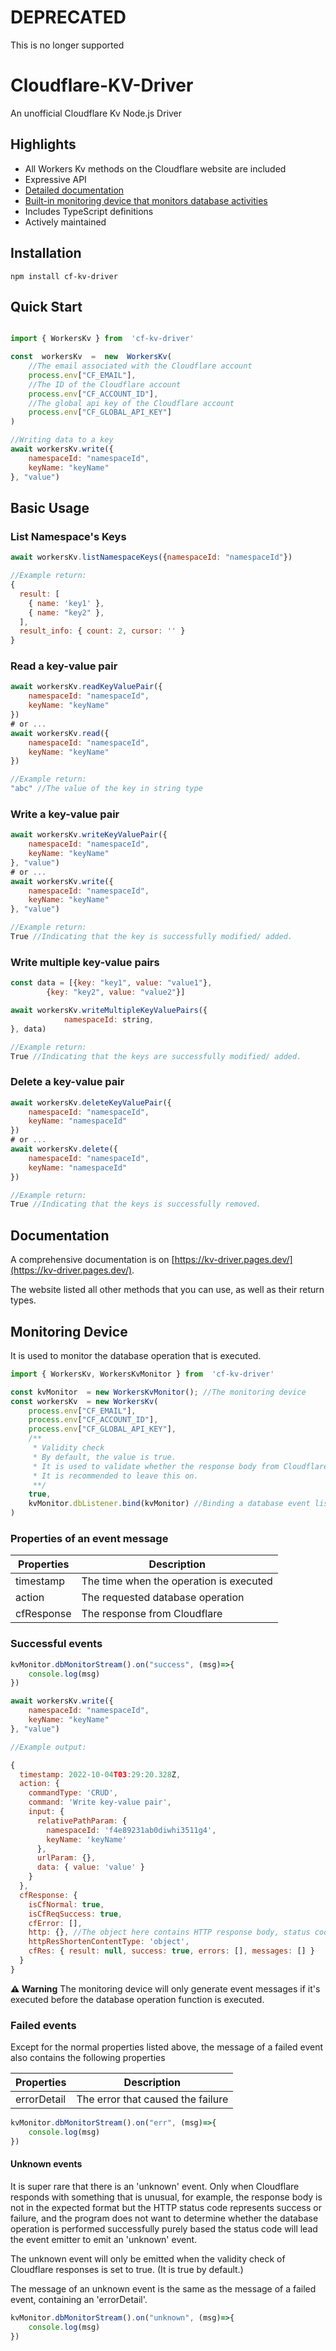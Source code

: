 # DEPRECATED
This is no longer supported

# Cloudflare-KV-Driver

An unofficial Cloudflare Kv Node.js Driver

## Highlights
- All Workers Kv methods on the Cloudflare website are included
- Expressive API
- [Detailed documentation](#documentation)
- [Built-in monitoring device that monitors database activities](#monitoring-device)
- Includes TypeScript definitions
- Actively maintained

## Installation

```
npm install cf-kv-driver
```

## Quick Start

```js

import { WorkersKv } from  'cf-kv-driver'

const  workersKv  =  new  WorkersKv(
	//The email associated with the Cloudflare account
	process.env["CF_EMAIL"],
	//The ID of the Cloudflare account
	process.env["CF_ACCOUNT_ID"],
	//The global api key of the Cloudflare account
	process.env["CF_GLOBAL_API_KEY"]
)

//Writing data to a key
await workersKv.write({
	namespaceId: "namespaceId",
	keyName: "keyName"
}, "value")
```

## Basic Usage



### List Namespace's Keys

```js
await workersKv.listNamespaceKeys({namespaceId: "namespaceId"})
```

```js
//Example return:
{
  result: [
    { name: 'key1' },
    { name: "key2" },
  ],
  result_info: { count: 2, cursor: '' }
}
```

### Read a key-value pair

```js
await workersKv.readKeyValuePair({
	namespaceId: "namespaceId",
	keyName: "keyName"
})
# or ...
await workersKv.read({
	namespaceId: "namespaceId",
	keyName: "keyName"
})
```

```js
//Example return:
"abc" //The value of the key in string type
```


### Write a key-value pair

```js
await workersKv.writeKeyValuePair({
	namespaceId: "namespaceId",
	keyName: "keyName"
}, "value")
# or ...
await workersKv.write({
	namespaceId: "namespaceId",
	keyName: "keyName"
}, "value")
```

```js
//Example return:
True //Indicating that the key is successfully modified/ added.
```

### Write multiple key-value pairs

```js
const data = [{key: "key1", value: "value1"}, 
		{key: "key2", value: "value2"}]

await workersKv.writeMultipleKeyValuePairs({
            namespaceId: string,
}, data)
```

```js
//Example return:
True //Indicating that the keys are successfully modified/ added.
```

### Delete a key-value pair

```js
await workersKv.deleteKeyValuePair({
	namespaceId: "namespaceId",
	keyName: "namespaceId"
})
# or ...
await workersKv.delete({
	namespaceId: "namespaceId",
	keyName: "namespaceId"
})
```

```js
//Example return:
True //Indicating that the keys is successfully removed.
```

## Documentation
A comprehensive documentation is on [https://kv-driver.pages.dev/](https://kv-driver.pages.dev/).

The website listed all other methods that you can use, as well as their return types.


## Monitoring Device
It is used to monitor the database operation that is executed.

```js
import { WorkersKv, WorkersKvMonitor } from  'cf-kv-driver'

const kvMonitor  = new WorkersKvMonitor(); //The monitoring device
const workersKv  = new WorkersKv(
	process.env["CF_EMAIL"],
	process.env["CF_ACCOUNT_ID"],
	process.env["CF_GLOBAL_API_KEY"],
	/**
	 * Validity check
	 * By default, the value is true.
	 * It is used to validate whether the response body from Cloudflare is in the expected format.
	 * It is recommended to leave this on.
	 **/
	true, 
	kvMonitor.dbListener.bind(kvMonitor) //Binding a database event listener to the driver
)
```
### Properties of  an event message
| Properties | Description |
|--|--|
| timestamp | The time when the operation is executed |
| action | The requested database operation |
| cfResponse | The response from Cloudflare

### Successful events

```js
kvMonitor.dbMonitorStream().on("success", (msg)=>{
	console.log(msg)
})

await workersKv.write({
	namespaceId: "namespaceId",
	keyName: "keyName"
}, "value")
```

```js
//Example output: 

{
  timestamp: 2022-10-04T03:29:20.328Z, 
  action: {
    commandType: 'CRUD',
    command: 'Write key-value pair',
    input: {
      relativePathParam: {
        namespaceId: 'f4e89231ab0diwhi3511g4',
        keyName: 'keyName'
      },
      urlParam: {},
      data: { value: 'value' }
    }
  },
  cfResponse: {
    isCfNormal: true,
    isCfReqSuccess: true,
    cfError: [],
    http: {}, //The object here contains HTTP response body, status code, and headers.
    httpResShortenContentType: 'object',
    cfRes: { result: null, success: true, errors: [], messages: [] }
  }
}
```

**:warning: Warning**
The monitoring device will only generate event messages if it's executed before the database operation function is executed.

### Failed events
 
 Except for the normal properties listed above, the message of a failed event also contains the following properties
 
 | Properties | Description |
 | -- | -- |
 | errorDetail | The error that caused the failure |
 
```js
kvMonitor.dbMonitorStream().on("err", (msg)=>{
	console.log(msg)
})
```

#### Unknown events
 
It is super rare that there is an 'unknown' event. Only when Cloudflare responds with something that is unusual, for example, the response body is not in the expected format but the HTTP status code represents success or failure, and the program does not want to determine whether the database operation is performed successfully purely based the status code will lead the event emitter to emit an 'unknown' event.

The unknown event will only be emitted when the validity check of Cloudflare responses is set to true. (It is true by default.)

The message of an unknown event is the same as the message of a failed event, containing an 'errorDetail'.
 
```js
kvMonitor.dbMonitorStream().on("unknown", (msg)=>{
	console.log(msg)
})
```
